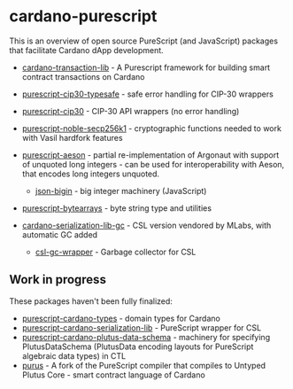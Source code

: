 # cardano-purescript

This is an overview of open source PureScript (and JavaScript) packages that facilitate Cardano dApp development.

- [cardano-transaction-lib](https://github.com/Plutonomicon/cardano-transaction-lib/pulls) -  A Purescript framework for building smart contract transactions on Cardano
- [purescript-cip30-typesafe](https://github.com/mlabs-haskell/purescript-cip30-typesafe) - safe error handling for CIP-30 wrappers
- [purescript-cip30](https://github.com/mlabs-haskell/purescript-cip30) - CIP-30 API wrappers (no error handling)

- [purescript-noble-secp256k1](https://github.com/mlabs-haskell/purescript-noble-secp256k1/) - cryptographic functions needed to work with Vasil hardfork features
- [purescript-aeson](https://github.com/mlabs-haskell/purescript-aeson/) - partial re-implementation of Argonaut with support of unquoted long integers - can be used for interoperability with Aeson, that encodes long integers unquoted.
  - [json-bigin](https://github.com/mlabs-haskell/json-bigint) - big integer machinery (JavaScript)
- [purescript-bytearrays](https://github.com/mlabs-haskell/purescript-bytearrays) - byte string type and utilities
- [cardano-serialization-lib-gc](https://github.com/mlabs-haskell/cardano-serialization-lib-gc) - CSL version vendored by MLabs, with automatic GC added
  - [csl-gc-wrapper](https://github.com/mlabs-haskell/csl-gc-wrapper) - Garbage collector for CSL


## Work in progress

These packages haven't been fully finalized:

- [purescript-cardano-types](https://github.com/mlabs-haskell/purescript-cardano-types) - domain types for Cardano
- [purescript-cardano-serialization-lib](https://github.com/mlabs-haskell/purescript-cardano-serialization-lib) - PureScript wrapper for CSL
- [purescript-cardano-plutus-data-schema](https://github.com/mlabs-haskell/purescript-cardano-plutus-data-schema) - machinery for specifying PlutusDataSchema (PlutusData encoding layouts for PureScript algebraic data types) in CTL
- [purus](https://github.com/mlabs-haskell/purus) - A fork of the PureScript compiler that compiles to Untyped Plutus Core - smart contract language of Cardano
